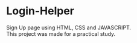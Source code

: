 # Login-Helper
Sign Up page using HTML, CSS and JAVASCRIPT.
<br/>
This project was made for a practical study.
